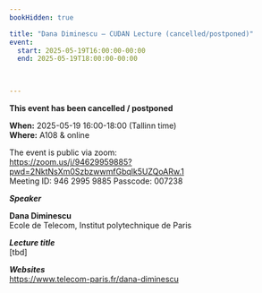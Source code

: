 ```yaml
---
bookHidden: true

title: "Dana Diminescu – CUDAN Lecture (cancelled/postponed)"
event:
  start: 2025-05-19T16:00:00-00:00
  end: 2025-05-19T18:00:00-00:00
  


---
```


**This event has been cancelled / postponed**  

**When:** 2025-05-19 16:00-18:00 (Tallinn time)   
**Where:** A108 & online  

The event is public via zoom:   
https://zoom.us/j/94629959885?pwd=2NktNsXm0SzbzwwmfGbqlk5UZQoARw.1  
Meeting ID: 946 2995 9885 Passcode: 007238

<!--more-->
***Speaker***  

**Dana Diminescu**  
Ecole de Telecom, Institut polytechnique de Paris    

***Lecture title***  
[tbd]   

***Websites***  
https://www.telecom-paris.fr/dana-diminescu   


